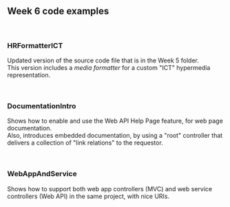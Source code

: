 ## Week 6 code examples

<br>

### HRFormatterICT

Updated version of the source code file that is in the Week 5 folder.  
This version includes a *media formatter* for a custom "ICT" hypermedia representation. 

<br>

### DocumentationIntro

Shows how to enable and use the Web API Help Page feature, for web page documentation.  
Also, introduces embedded documentation, by using a "root" controller that delivers a collection of "link relations" to the requestor.  

<br>

### WebAppAndService

Shows how to support both web app controllers (MVC) and web service controllers (Web API) in the same project, with nice URIs.  

<br>
